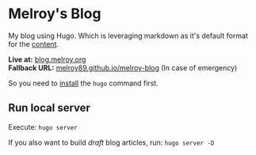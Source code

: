 # Melroy's Blog

My blog using Hugo. Which is leveraging markdown as it's default format for the [content](content).

**Live at:** [blog.melroy.org](https://blog.melroy.org)  
**Fallback URL:** [melroy89.github.io/melroy-blog](https://melroy89.github.io/melroy-blog/) (In case of emergency)

So you need to [install](https://gohugo.io/installation/) the `hugo` command first.

## Run local server

Execute: `hugo server`

If you also want to build _draft_ blog articles, run: `hugo server -D`
